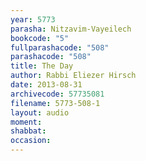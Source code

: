 ```yaml
---
year: 5773
parasha: Nitzavim-Vayeilech
bookcode: "5"
fullparashacode: "508"
parashacode: "508"
title: The Day
author: Rabbi Eliezer Hirsch
date: 2013-08-31
archivecode: 57735081
filename: 5773-508-1
layout: audio
moment: 
shabbat: 
occasion: 
---
```


